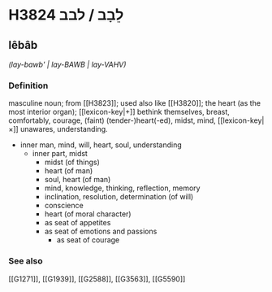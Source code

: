 # H3824 לֵבָב / לבב

## lêbâb

_(lay-bawb' | lay-BAWB | lay-VAHV)_

### Definition

masculine noun; from [[H3823]]; used also like [[H3820]]; the heart (as the most interior organ); [[lexicon-key|+]] bethink themselves, breast, comfortably, courage, (faint) (tender-)heart(-ed), midst, mind, [[lexicon-key|×]] unawares, understanding.

- inner man, mind, will, heart, soul, understanding
    - inner part, midst
        - midst (of things)
        - heart (of man)
        - soul, heart (of man)
        - mind, knowledge, thinking, reflection, memory
        - inclination, resolution, determination (of will)
        - conscience
        - heart (of moral character)
        - as seat of appetites
        - as seat of emotions and passions
            - as seat of courage
### See also

[[G1271]], [[G1939]], [[G2588]], [[G3563]], [[G5590]]

